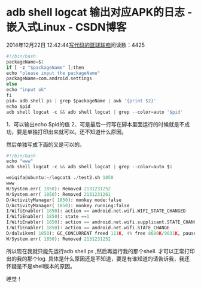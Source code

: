 
# adb shell logcat 输出对应APK的日志 - 嵌入式Linux - CSDN博客

2014年12月22日 12:42:44[写代码的篮球球痴](https://me.csdn.net/weiqifa0)阅读数：4425



```python
#!/bin/bash
packageName=$1
if [ -z "$packageName" ];then
echo "please input the packageName"
packageName=com.android.settings
else
echo "input ok"
fi
pid= adb shell ps | grep $packageName | awk '{print $2}'
echo $pid
adb shell logcat -c && adb shell logcat | grep --color=auto '$pid'
```

1、可以输出echo $pid的值
2、可是最后一行写在脚本里面运行的时候就是不成功，要是单独打印出来就可以。还不知道什么原因。

然后单独写成下面的又是可以的。


```python
#!/bin/bash
echo "www"
adb shell logcat -c && adb shell logcat | grep --color=auto $1
```

```python
weiqifa@ubuntu:~/logcat$ ./test2.sh 1850
www
W/System.err( 1850): Removed 2131231252
W/System.err( 1850): Removed 2131231261
D/ActivityManager( 1850): monkey mode:false
D/ActivityManager( 1850): monkey running:false
I/WifiEnabler( 1850): action == android.net.wifi.WIFI_STATE_CHANGED
I/WifiEnabler( 1850): state ==1
I/WifiEnabler( 1850): action == android.net.wifi.supplicant.STATE_CHANGE
I/WifiEnabler( 1850): action == android.net.wifi.STATE_CHANGE
D/dalvikvm( 1850): GC_CONCURRENT freed 111K, 4% free 8680K/9031K, paused 11ms+4ms, total 37ms
W/System.err( 1850): Removed 2131231252
```

所以现在我就只能先运行adb shell ps ,然后再运行我的那个shell. 才可以正常打印出的我的那个log.
具体是什么原因还是不知道，要是有谁知道的请告诉我，我还怀疑是不是shell版本的原因。

睡觉！



